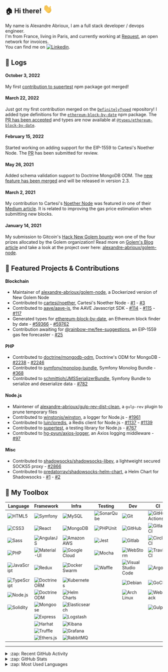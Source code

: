 [linkedin]: https://www.linkedin.com/in/alexandre-abrioux/

## :house: Hi there! <img src="https://raw.githubusercontent.com/alexandre-abrioux/alexandre-abrioux/master/wave.gif" width="30px">

My name is Alexandre Abrioux, I am a full stack developer / devops engineer.<br>
I'm from France, living in Paris, and currently working at [Request](https://request.network/en/), an open network for invoices.<br>
You can find me on [<img alt="Linkedin" src="https://img.shields.io/badge/linkedin-blue?style=social&logo=linkedin">][linkedin].

## :mega: Logs

#### October 3, 2022

My first [contribution to supertest](https://github.com/visionmedia/supertest/pull/767) npm package got merged!

#### March 22, 2022

Just got my first contribution merged on the [`DefinitelyTyped`](https://github.com/DefinitelyTyped/DefinitelyTyped) repository! I added type definitions for the [`ethereum-block-by-date`](https://www.npmjs.com/package/ethereum-block-by-date) npm package. The [PR has been accepted](https://github.com/DefinitelyTyped/DefinitelyTyped/pull/59366) and types are now available at [`@types/ethereum-block-by-date`](https://www.npmjs.com/package/@types/ethereum-block-by-date).

#### February 15, 2022

Started working on adding support for the EIP-1559 to Cartesi's Noether Node. The [PR](https://github.com/cartesi/noether/pull/9) has been submitted for review.

#### May 26, 2021

Added schema validation support to Doctrine MongoDB ODM. The [new feature has been merged](https://github.com/doctrine/mongodb-odm/pull/2238) and will be released in version 2.3.

#### March 2, 2021

My contribution to Cartesi's [Noether Node](https://github.com/cartesi/noether) was featured in one of their [Medium article](https://medium.com/cartesi/presenting-the-release-of-noethers-proof-of-stake-version-1-1-85e6a605689e). It is related to improving the gas price estimation when submitting new blocks.

#### January 14, 2021

My submission to Gitcoin's [Hack New Golem bounty](https://gitcoin.co/issue/golemfactory/hackathons/6/100024411) won one of the four prizes allocated by the Golem organization! Read more on [Golem's Blog article](https://blog.golemproject.net/meet-the-winners-golem-gitcoin-hackathon-2020/) and take a look at the project over here: [alexandre-abrioux/golem-node](https://github.com/alexandre-abrioux/golem-node).

## :hammer: Featured Projects & Contributions

#### Blockchain

- Maintainer of [alexandre-abrioux/golem-node](https://github.com/alexandre-abrioux/golem-node), a Dockerized version of New Golem Node
- Contributed to [cartesi/noether](https://github.com/cartesi/noether), Cartesi's Noether Node - [#1](https://github.com/cartesi/noether/pull/1) - [#3](https://github.com/cartesi/noether/pull/3)
- Contributed to [aave/aave-js](https://github.com/aave/aave-js), the AAVE Javascript SDK - [#114](https://github.com/aave/aave-js/pull/114) - [#115](https://github.com/aave/aave-js/pull/115) - [#117](https://github.com/aave/aave-js/pull/117)
- Generated types for [ethereum-block-by-date](https://github.com/monosux/ethereum-block-by-date), an Ethereum block finder by date - [#59366](https://github.com/DefinitelyTyped/DefinitelyTyped/pull/59366) - [#59762](https://github.com/DefinitelyTyped/DefinitelyTyped/pull/59762)
- Contribution awaiting for [@rainbow-me/fee-suggestions](https://github.com/rainbow-me/fee-suggestions), an EIP-1559 gas fee forecaster - [#25](https://github.com/rainbow-me/fee-suggestions/pull/25)

#### PHP

- Contributed to [doctrine/mongodb-odm](https://github.com/doctrine/mongodb-odm), Doctrine's ODM for MongoDB - [#2238](https://github.com/doctrine/mongodb-odm/pull/2238) - [#2246](https://github.com/doctrine/mongodb-odm/pull/2246)
- Contributed to [symfony/monolog-bundle](https://github.com/symfony/monolog-bundle), Symfony Monolog Bundle - [#368](https://github.com/symfony/monolog-bundle/pull/368)
- Contributed to [schmittjoh/JMSSerializerBundle](https://github.com/schmittjoh/JMSSerializerBundle), Symfony Bundle to serialize and deserialize data - [#782](https://github.com/schmittjoh/JMSSerializerBundle/pull/782)

#### Node.js

- Maintener of [alexandre-abrioux/gulp-rev-dist-clean](https://github.com/alexandre-abrioux/gulp-rev-dist-clean), a `gulp-rev` plugin to prune temporary files 
- Contributed to [winstonjs/winston](https://github.com/winstonjs/winston), a logger for Node.js - [#1961](https://github.com/winstonjs/winston/pull/1961)
- Contributed to [luin/ioredis](https://github.com/luin/ioredis), a Redis client for Node.js - [#1137](https://github.com/luin/ioredis/pull/1137) - [#1139](https://github.com/luin/ioredis/pull/1139)
- Contributed to [supertest](https://github.com/visionmedia/supertest), a testing library for Node.js - [#767](https://github.com/visionmedia/supertest/pull/767)
- Contributed to [hg-pyun/axios-logger](https://github.com/hg-pyun/axios-logger), an Axios logging middleware - [#97](https://github.com/hg-pyun/axios-logger/pull/97)

#### Misc

- Contributed to [shadowsocks/shadowsocks-libev](https://github.com/shadowsocks/shadowsocks-libev), a lightweight secured SOCKS5 proxy - [#2866](https://github.com/shadowsocks/shadowsocks-libev/pull/2866)
- Contributed to [predatorray/shadowsocks-helm-chart](https://github.com/predatorray/shadowsocks-helm-chart), a Helm Chart for Shadowsocks - [#1](https://github.com/predatorray/shadowsocks-helm-chart/pull/1) - [#2](https://github.com/predatorray/shadowsocks-helm-chart/pull/2)

## :wrench: My Toolbox

|Language|Framework|Infra|Testing|Dev|CI|
|-|-|-|-|-|-|
|[<img align="left" alt="HTML5" src="https://img.shields.io/badge/-HTML5-E34F26?logo=HTML5&logoColor=white">](#)|[<img align="left" alt="Symfony" src="https://img.shields.io/badge/-Symfony-000000?logo=Symfony&logoColor=white">](#)|[<img align="left" alt="MySQL" src="https://img.shields.io/badge/-MySQL-4479A1?logo=MySQL&logoColor=white">](#)|[<img align="left" alt="SonarQube" src="https://img.shields.io/badge/-SonarQube-4E9BCD?logo=SonarQube&logoColor=white">](#)|[<img align="left" alt="Git" src="https://img.shields.io/badge/-Git-F05032?logo=Git&logoColor=white">](#)|[<img align="left" alt="GitHub Actions" src="https://img.shields.io/badge/-GitHub Actions-2088FF?logo=GitHub-Actions&logoColor=white">](#)|
|[<img align="left" alt="CSS3" src="https://img.shields.io/badge/-CSS3-1572B6?logo=CSS3&logoColor=white">](#)|[<img align="left" alt="React" src="https://img.shields.io/badge/-React-61DAFB?logo=React&logoColor=white">](#)|[<img align="left" alt="MongoDB" src="https://img.shields.io/badge/-MongoDB-47A248?logo=MongoDB&logoColor=white">](#)|[<img align="left" alt="PHPUnit" src="https://img.shields.io/badge/-PHPUnit-3f98d3?logo=PHPUnit&logoColor=white">](#)|[<img align="left" alt="GitHub" src="https://img.shields.io/badge/-GitHub-181717?logo=GitHub&logoColor=white">](#)|[<img align="left" alt="Gitlab CI" src="https://img.shields.io/badge/-Gitlab CI-FCA121?logo=Gitlab&logoColor=white">](#)|
|[<img align="left" alt="Sass" src="https://img.shields.io/badge/-Sass-CC6699?logo=Sass&logoColor=white">](#)|[<img align="left" alt="AngularJS" src="https://img.shields.io/badge/-AngularJS-E23237?logo=AngularJS&logoColor=white">](#)|[<img align="left" alt="Amazon AWS" src="https://img.shields.io/badge/-Amazon AWS-232F3E?logo=Amazon-AWS&logoColor=white">](#)|[<img align="left" alt="Jest" src="https://img.shields.io/badge/-Jest-C21325?logo=Jest&logoColor=white">](#)|[<img align="left" alt="Gitlab" src="https://img.shields.io/badge/-Gitlab-FCA121?logo=Gitlab&logoColor=white">](#)|[<img align="left" alt="Circle CI" src="https://img.shields.io/badge/-Circle CI-343434?logo=CircleCI&logoColor=white">](#)|
|[<img align="left" alt="PHP" src="https://img.shields.io/badge/-PHP-777BB4?logo=PHP&logoColor=white">](#)|[<img align="left" alt="Material-UI" src="https://img.shields.io/badge/-Material--UI-0081CB?logo=Material-UI&logoColor=white">](#)|[<img align="left" alt="Google Cloud" src="https://img.shields.io/badge/-Google%20Cloud-4285F4?logo=Google%20Cloud&logoColor=white">](#)|[<img align="left" alt="Mocha" src="https://img.shields.io/badge/-Mocha-8D6748?logo=Mocha&logoColor=white">](#)|[<img align="left" alt="WebStorm" src="https://img.shields.io/badge/-WebStorm-000000?logo=WebStorm&logoColor=white">](#)|[<img align="left" alt="Travis CI" src="https://img.shields.io/badge/-Travis CI-3EAAAF?logo=Travis-CI&logoColor=white">](#)|
|[<img align="left" alt="JavaScript" src="https://img.shields.io/badge/-JavaScript-F7DF1E?logo=JavaScript&logoColor=white">](#)|[<img align="left" alt="Redux" src="https://img.shields.io/badge/-Redux-764ABC?logo=Redux&logoColor=white">](#)|[<img align="left" alt="Docker Swarm" src="https://img.shields.io/badge/-Docker Swarm-2496ED?logo=Docker&logoColor=white">](#)|[<img align="left" alt="Waffle" src="https://img.shields.io/badge/-Waffle-ffae50?logo=Waffle&logoColor=white">](#)|[<img align="left" alt="Visual Studio Code" src="https://img.shields.io/badge/-VS Code-007ACC?logo=Visual-Studio-Code&logoColor=white">](#)|[<img align="left" alt="Argo" src="https://img.shields.io/badge/-Argo-EF7B4D?logo=Argo&logoColor=white">](#)|
|[<img align="left" alt="TypeScript" src="https://img.shields.io/badge/-TypeScript-3178C6?logo=TypeScript&logoColor=white">](#)|[<img align="left" alt="Doctrine ORM" src="https://img.shields.io/badge/ORM-Doctrine-f4672f">](#)|[<img align="left" alt="Kubernetes" src="https://img.shields.io/badge/-Kubernetes-326CE5?logo=Kubernetes&logoColor=white">](#)||[<img align="left" alt="Debian" src="https://img.shields.io/badge/-Debian-A81D33?logo=Debian&logoColor=white">](#)|[<img align="left" alt="GoCD" src="https://img.shields.io/badge/-GoCD-000000?logo=GoCD&logoColor=white">](#)|
|[<img align="left" alt="Node.js" src="https://img.shields.io/badge/-Node.js-339933?logo=Node.js&logoColor=white">](#)|[<img align="left" alt="Doctrine ODM" src="https://img.shields.io/badge/ODM-Doctrine-f4672f">](#)|[<img align="left" alt="Helm Charts" src="https://img.shields.io/badge/-Helm%20Charts-0F1689?logo=Helm&logoColor=white">](#)||[<img align="left" alt="Arch Linux" src="https://img.shields.io/badge/-Arch Linux-1793D1?logo=Arch-Linux&logoColor=white">](#)|[<img align="left" alt="Webpack" src="https://img.shields.io/badge/-Webpack-8DD6F9?logo=Webpack&logoColor=white">](#)|
|[<img align="left" alt="Solidity" src="https://img.shields.io/badge/-Solidity-363636?logo=Solidity&logoColor=white">](#)|[<img align="left" alt="Mongoose" src="https://img.shields.io/badge/ODM-Mongoose-860000">](#)|[<img align="left" alt="Elasticsearch" src="https://img.shields.io/badge/-Elasticsearch-005571?logo=Elasticsearch&logoColor=white">](#)|||[<img align="left" alt="Gulp" src="https://img.shields.io/badge/-Gulp-CF4647?logo=Gulp&logoColor=white">](#)|
||[<img align="left" alt="Express" src="https://img.shields.io/badge/-Express-000000?logo=Express&logoColor=white">](#)|[<img align="left" alt="Logstash" src="https://img.shields.io/badge/-Logstash-005571?logo=Logstash&logoColor=white">](#)||||
||[<img align="left" alt="Harhat" src="https://img.shields.io/badge/-Hardhat-fff04d?logo=Hardhat&logoColor=white">](#)|[<img align="left" alt="Kibana" src="https://img.shields.io/badge/-Kibana-005571?logo=Kibana&logoColor=white">](#)||||
||[<img align="left" alt="Truffle" src="https://img.shields.io/badge/-Truffle-5e464d?logo=Truffle&logoColor=white">](#)|[<img align="left" alt="Grafana" src="https://img.shields.io/badge/-Grafana-F46800?logo=Grafana&logoColor=white">](#)||||
||[<img align="left" alt="Ethers.js" src="https://img.shields.io/badge/-Ethers.js-2535a0?logo=Ethers.js&logoColor=white">](#)|[<img align="left" alt="RabbitMQ" src="https://img.shields.io/badge/-RabbitMQ-FF6600?logo=RabbitMQ&logoColor=white">](#)||||

---

<details>
  <summary>:zap: Recent GitHub Activity</summary>
  
<!--START_SECTION:activity-->
1. 🗣 Commented on [#3](https://github.com/RequestNetwork/docs.request.finance/issues/3) in [RequestNetwork/docs.request.finance](https://github.com/RequestNetwork/docs.request.finance)
2. 💪 Opened PR [#3](https://github.com/RequestNetwork/docs.request.finance/pull/3) in [RequestNetwork/docs.request.finance](https://github.com/RequestNetwork/docs.request.finance)
3. 💪 Opened PR [#184](https://github.com/Place1/wg-access-server/pull/184) in [Place1/wg-access-server](https://github.com/Place1/wg-access-server)
4. 🗣 Commented on [#25](https://github.com/rainbow-me/fee-suggestions/issues/25) in [rainbow-me/fee-suggestions](https://github.com/rainbow-me/fee-suggestions)
5. 🗣 Commented on [#25](https://github.com/rainbow-me/fee-suggestions/issues/25) in [rainbow-me/fee-suggestions](https://github.com/rainbow-me/fee-suggestions)
<!--END_SECTION:activity-->

</details>

<details>
  <summary>:zap: GitHub Stats</summary>
  
  [<img alt="alexandre-abrioux's GitHub Stats" src="https://github-readme-stats.vercel.app/api?username=alexandre-abrioux&show_icons=true&count_private=true">](#)
  
</details>

<details>
  <summary>:zap: Most Used Languages</summary>
  
  [<img alt="alexandre-abrioux's Most Used Languages" src="https://github-readme-stats.vercel.app/api/top-langs/?username=alexandre-abrioux&layout=compact">](#)
  
</details>
